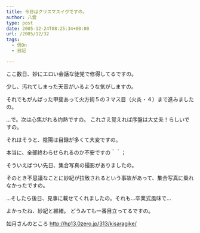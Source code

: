 ```yaml
---
title: 今日はクリスマスイヴですの。
author: 八雲
type: post
date: 2005-12-24T08:25:34+00:00
url: /2005/12/32
tags:
  - 信On
  - 日記

---
```

ここ数日、妙にエロい会話な徒党で修得してるですの。
  
少し、汚れてしまった天音がいるような気がしますの。

それでもがんばった甲斐あって火方術５の３マス目（火炎・４）まで進みましたの。
  
…で。次は心焦がれる灼熱ですの。 これさえ覚えれば序盤は大丈夫！らしいですの。
  
それはそうと、陰陽は目録が多くて大変ですの。
  
本当に、全部終わらせられるのか不安ですの＾＾；

そういえばつい先日、集合写真の撮影がありましたの。
  
そのとき不思議なことに紗紀が拉致されるという事故があって、集合写真に乗れなかったですの。
  
…そしたら後日、見事に載せてくれましたの。それも…卒業式風味で…
  
よかったね、紗紀と維緒。 どうみても一番目立ってるですの。

如月さんのところ http://hp13.0zero.jp/313/kisaragike/
